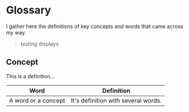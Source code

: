 <!--
.. title: Glossary
.. slug: glossary
.. date: 2022-10-18 13:44:27 UTC-04:00
.. tags: 
.. category: 
.. link: 
.. description: 
.. type: text
.. hidetitle: True
-->

# Glossary 

I gather here the definitions of key concepts and words that came across my way.


> testing displays

## Concept

This is a definition...


| Word                | Definition                          |
|---------------------|-------------------------------------|
| A word or a concept | It's definition with several words. |

<!-- ReStructuredText -->
<!--
+---------------------+-------------------------------------+
| Concept             | Definition                          |
+=====================+=====================================+
| A word or a concept | It's definition with several words. |
+---------------------+-------------------------------------+
|                     |                                     |
+---------------------+-------------------------------------+
-->



<!-- Templace for a table in ReStructuredText -->
<!--
+------------+------------+-----------+
| Header 1   | Header 2   | Header 3  |
+============+============+===========+
| body row 1 | column 2   | column 3  |
+------------+------------+-----------+
| body row 2 | Cells may span columns.|
+------------+------------+-----------+
| body row 3 | Cells may  | - Cells   |
+------------+ span rows. | - contain |
| body row 4 |            | - blocks. |
+------------+------------+-----------+

-->
